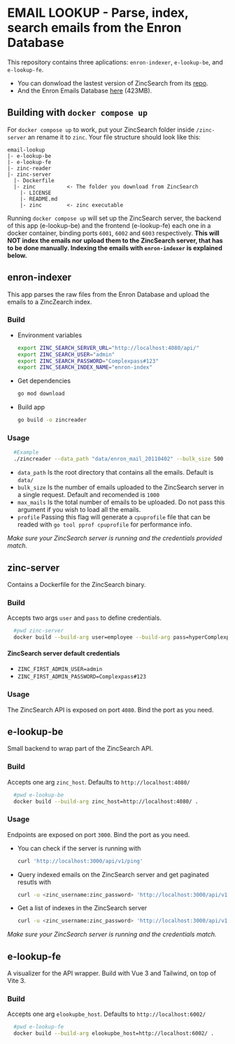 # EMAIL LOOKUP - Parse, index, search emails from the Enron Database

This repository contains three aplications: `enron-indexer`, `e-lookup-be`, and `e-lookup-fe`.

* You can donwload the lastest version of ZincSearch from its [repo](https://github.com/zinclabs/zinc/releases).
* And the Enron Emails Database [here](http://www.cs.cmu.edu/~enron/enron_mail_20110402.tgz) (423MB).

## Building with `docker compose up`

For `docker compose up` to work, put your ZincSearch folder inside `/zinc-server` an rename it to `zinc`.
Your file structure should look like this:
  ```
  email-lookup
  |- e-lookup-be
  |- e-lookup-fe
  |- zinc-reader
  |- zinc-server
    |- Dockerfile
    |- zinc          <- The folder you download from ZincSearch
      |- LICENSE
      |- README.md
      |- zinc        <- zinc executable
  ```

Running `docker compose up` will set up the ZincSearch server, the backend of this app (e-lookup-be) and the frontend (e-lookup-fe) each one in a docker container, binding ports `6001`, `6002` and `6003` respectively. **This will NOT index the emails nor upload them to the ZincSearch server, that has to be done manually. Indexing the emails with `enron-indexer` is explained below.**

## **enron-indexer**

This app parses the raw files from the Enron Database and upload the emails to a ZincZearch index.

### Build

* Environment variables
    ```bash
    export ZINC_SEARCH_SERVER_URL="http://localhost:4080/api/"
    export ZINC_SEARCH_USER="admin"
    export ZINC_SEARCH_PASSWORD="Complexpass#123"
    export ZINC_SEARCH_INDEX_NAME="enron-index"
    ```
* Get dependencies
    ```bash
    go mod download
    ```

* Build app
    ```bash
    go build -o zincreader
    ```

### Usage

```bash
  #Example
  ./zincreader --data_path "data/enron_mail_20110402" --bulk_size 500 --max_mails 15000
  ```

* `data_path` Is the root directory that contains all the emails. Default is `data/`
* `bulk_size` Is the number of emails uploaded to the ZincSearch server in a single request. Default and recomended is `1000`
* `max_mails` Is the total number of emails to be uploaded. Do not pass this argument if you wish to load all the emails.
* `profile` Passing this flag will generate a `cpuprofile` file that can be readed with `go tool pprof cpuprofile` for performance info.

*Make sure your ZincSearch server is running and the credentials provided match.*

## **zinc-server**

Contains a Dockerfile for the ZincSearch binary. 

### Build

Accepts two args `user` and `pass` to define credentials.

```bash
  #pwd zinc-server
  docker build --build-arg user=employee --build-arg pass=hyperComplexpass@321 .
```
#### ZincSearch server default credentials
* `ZINC_FIRST_ADMIN_USER=admin`
* `ZINC_FIRST_ADMIN_PASSWORD=Complexpass#123`


### Usage

The ZincSearch API is exposed on port `4080`. Bind the port as you need.

## **e-lookup-be**

Small backend to wrap part of the ZincSearch API.

### Build

Accepts one arg `zinc_host`. Defaults to `http://localhost:4080/`
```bash
  #pwd e-lookup-be
  docker build --build-arg zinc_host=http://localhost:4080/ .
```

### Usage

Endpoints are exposed on port `3000`. Bind the port as you need.

* You can check if the server is running with
  ```bash
  curl 'http://localhost:3000/api/v1/ping'
  ```

* Query indexed emails on the ZincSearch server and get paginated resutls with
  ```bash
  curl -u <zinc_username:zinc_password> 'http://localhost:3000/api/v1/lookup?word=hired&page=2&max_per_page=10&index=enron'
  ```

* Get a list of indexes in the ZincSearch server
  ```bash
  curl -u <zinc_username:zinc_password> 'http://localhost:3000/api/v1/indexes
  ```

*Make sure your ZincSearch server is running and the credentials match.*

## **e-lookup-fe**

A visualizer for the API wrapper. Build with Vue 3 and Tailwind, on top of Vite 3.

### Build

Accepts one arg `elookupbe_host`. Defaults to `http://localhost:6002/`

```bash
  #pwd e-lookup-fe
  docker build --build-arg elookupbe_host=http://localhost:6002/ .
```

